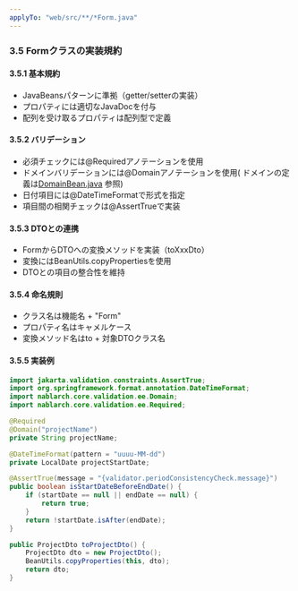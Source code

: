 ```yaml
---
applyTo: "web/src/**/*Form.java"
---
```


### 3.5 Formクラスの実装規約

#### 3.5.1 基本規約
- JavaBeansパターンに準拠（getter/setterの実装）
- プロパティには適切なJavaDocを付与
- 配列を受け取るプロパティは配列型で定義

#### 3.5.2 バリデーション
- 必須チェックには@Requiredアノテーションを使用
- ドメインバリデーションには@Domainアノテーションを使用( ドメインの定義は[DomainBean.java](../../common/src/main/java/com/example/common/nablarch/validation/DomainBean.java) 参照)
- 日付項目には@DateTimeFormatで形式を指定
- 項目間の相関チェックは@AssertTrueで実装

#### 3.5.3 DTOとの連携
- FormからDTOへの変換メソッドを実装（toXxxDto）
- 変換にはBeanUtils.copyPropertiesを使用
- DTOとの項目の整合性を維持

#### 3.5.4 命名規則
- クラス名は機能名 + "Form"
- プロパティ名はキャメルケース
- 変換メソッド名はto + 対象DTOクラス名

#### 3.5.5 実装例
```java
import jakarta.validation.constraints.AssertTrue;
import org.springframework.format.annotation.DateTimeFormat;
import nablarch.core.validation.ee.Domain;
import nablarch.core.validation.ee.Required;

@Required
@Domain("projectName")
private String projectName;

@DateTimeFormat(pattern = "uuuu-MM-dd")
private LocalDate projectStartDate;

@AssertTrue(message = "{validator.periodConsistencyCheck.message}")
public boolean isStartDateBeforeEndDate() {
    if (startDate == null || endDate == null) {
        return true;
    }
    return !startDate.isAfter(endDate);
}

public ProjectDto toProjectDto() {
    ProjectDto dto = new ProjectDto();
    BeanUtils.copyProperties(this, dto);
    return dto;
}
```